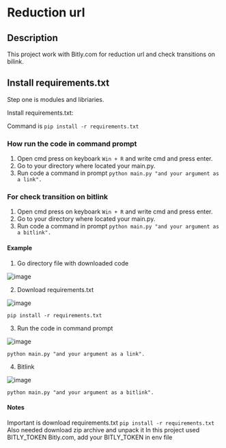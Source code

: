 # Reduction url

## Description
This project work with Bitly.com for reduction url and check transitions on bilink.

## Install requirements.txt
Step one is modules and libriaries.

Install requirements.txt:

Command is ```pip install -r requirements.txt```

### How run the code in command prompt
1. Open cmd press on keyboark ```Win + R``` and write cmd and press enter.
2. Go to your directory where located your main.py.
3. Run code a command in prompt ```python main.py "and your argument as a link".```

### For check transition on bitlink
1. Open cmd press on keyboark ```Win + R``` and write cmd and press enter.
2. Go to your directory where located your main.py.
3. Run code a command in prompt ```python main.py "and your argument as a bitlink".```

#### Example
1. Go directory file with downloaded code

![image](https://github.com/MikhaGitHub/Bitlink-clicks/assets/157389226/b3699fe7-5656-44fd-b392-d1b87d0eb23d)

2. Download requirements.txt

![image](https://github.com/MikhaGitHub/Bitlink-clicks/assets/157389226/3adefca9-6daf-4d7a-9bba-c713ea792a27)

```pip install -r requirements.txt```

3. Run the code in command prompt

![image](https://github.com/MikhaGitHub/Bitlink-clicks/assets/157389226/0714d49e-d819-42e7-a62d-d95556805e33)

```python main.py "and your argument as a link".```

4. Bitlink

![image](https://github.com/MikhaGitHub/Bitlink-clicks/assets/157389226/3f985676-aeb4-47e9-aa5a-d355978b4096)

```python main.py "and your argument as a bitlink".```

#### Notes
Important is download requirements.txt
```pip install -r requirements.txt```
Also needed download zip archive and unpack it
In this project used BITLY_TOKEN Bitly.com, add your BITLY_TOKEN in env file

